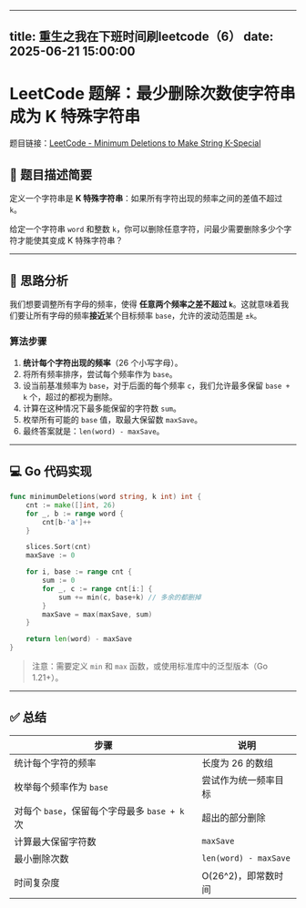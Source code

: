 
---
title: 重生之我在下班时间刷leetcode（6）
date: 2025-06-21 15:00:00
---

# LeetCode 题解：最少删除次数使字符串成为 K 特殊字符串

题目链接：[LeetCode - Minimum Deletions to Make String K-Special](https://leetcode.cn/problems/minimum-deletions-to-make-string-k-special/description/?envType=daily-question&envId=2025-06-21)

## 🧠 题目描述简要

定义一个字符串是 **K 特殊字符串**：如果所有字符出现的频率之间的差值不超过 `k`。

给定一个字符串 `word` 和整数 `k`，你可以删除任意字符，问最少需要删除多少个字符才能使其变成 K 特殊字符串？

---

## 🚀 思路分析

我们想要调整所有字母的频率，使得 **任意两个频率之差不超过 `k`**。这就意味着我们要让所有字母的频率**接近**某个目标频率 `base`，允许的波动范围是 `±k`。

### 算法步骤

1. **统计每个字符出现的频率**（26 个小写字母）。
2. 将所有频率排序，尝试每个频率作为 `base`。
3. 设当前基准频率为 `base`，对于后面的每个频率 `c`，我们允许最多保留 `base + k` 个，超过的都视为删除。
4. 计算在这种情况下最多能保留的字符数 `sum`。
5. 枚举所有可能的 `base` 值，取最大保留数 `maxSave`。
6. 最终答案就是：`len(word) - maxSave`。

---

## 💻 Go 代码实现

```go
func minimumDeletions(word string, k int) int {
    cnt := make([]int, 26)
    for _, b := range word {
        cnt[b-'a']++
    }

    slices.Sort(cnt)
    maxSave := 0

    for i, base := range cnt {
        sum := 0
        for _, c := range cnt[i:] {
            sum += min(c, base+k) // 多余的都删掉
        }
        maxSave = max(maxSave, sum)
    }

    return len(word) - maxSave
}
```

> 注意：需要定义 `min` 和 `max` 函数，或使用标准库中的泛型版本（Go 1.21+）。

---

## ✅ 总结

| 步骤 | 说明 |
|------|------|
| 统计每个字符的频率 | 长度为 26 的数组 |
| 枚举每个频率作为 `base` | 尝试作为统一频率目标 |
| 对每个 `base`，保留每个字母最多 `base + k` 次 | 超出的部分删除 |
| 计算最大保留字符数 | `maxSave` |
| 最小删除次数 | `len(word) - maxSave` |
| 时间复杂度 | O(26^2)，即常数时间 |
